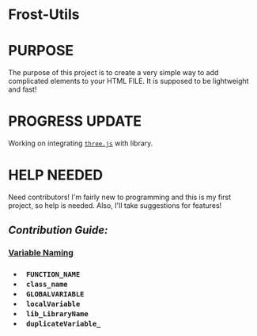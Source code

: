 # Frost-Utils

<h1><bold> PURPOSE </nold></h1>
The purpose of this project is to create a very simple way to add complicated elements to your HTML FILE. It is supposed to be lightweight and fast!

<h1><bold> PROGRESS UPDATE </bold></h1>
Working on integrating <code><a href="https://github.com/mrdoob/three.js/tree/master">three.js</a></code> with library. 

<h1><bold> HELP NEEDED </bold></h1>
Need contributors! I'm fairly new to programming and this is my first project, so help is needed. Also, I'll take suggestions for features!

<h2><i> Contribution Guide: </i></h2>
<h3><u> Variable Naming </u><h3>
<ul>
<li><code> FUNCTION_NAME </code></li>
<li><code> class_name </code></li>
<li><code> GLOBALVARIABLE </code></li>
<li><code> localVariable </code></li>
<li><code> lib_LibraryName </code></li>
<li><code> duplicateVariable_ </code></li>
</ul>
